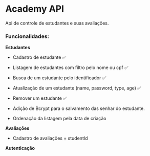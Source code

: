 # Academy API

Api de controle de estudantes e suas avaliações.

### Funcionalidades:

**Estudantes**

- Cadastro de estudante ✅
- Listagem de estudantes com filtro pelo nome ou cpf ✅
- Busca de um estudante pelo identificador ✅
- Atualização de um estudante (name, password, type, age) ✅
- Remover um estudante ✅

- Adição de Bcrypt para o salvamento das senhar do estudante.
- Ordenação da listagem pela data de criação

**Avaliações**

- Cadastro de avaliações = studentId

**Autenticação**
